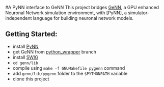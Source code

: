 #A PyNN interface to GeNN
This project bridges [GeNN](http://genn-team.github.io/genn/), a GPU enhanced Neuronal Network simulation environment, with [PyNN], a simulator-independent language for building neuronal network models.

## Getting Started:

 - install [PyNN](https://pypi.org/project/PyNN/)
 - get GeNN from [python_wrapper](https://github.com/genn-team/genn/tree/python_wrapper) branch
 - install [SWIG](http://www.swig.org/)
 - `cd genn/lib`
 - compile using `make -f GNUMakefile pygenn` command
 - add `genn/lib/pygenn` folder to the `$PYTHONPATH` variable
 - clone this project
